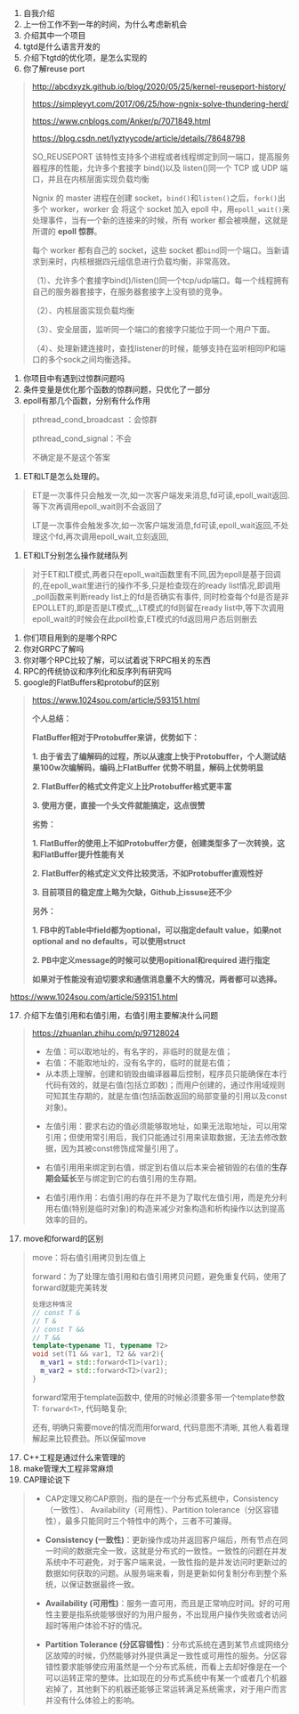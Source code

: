 1. 自我介绍
2. 上一份工作不到一年的时间，为什么考虑新机会
3. 介绍其中一个项目
4. tgtd是什么语言开发的
5. 介绍下tgtd的优化项，是怎么实现的
6. 你了解reuse port

> http://abcdxyzk.github.io/blog/2020/05/25/kernel-reuseport-history/
>
> https://simpleyyt.com/2017/06/25/how-ngnix-solve-thundering-herd/
>
> https://www.cnblogs.com/Anker/p/7071849.html
>
> https://blog.csdn.net/lyztyycode/article/details/78648798
>
> SO_REUSEPORT 该特性支持多个进程或者线程绑定到同一端口，提高服务器程序的性能，允许多个套接字 bind()以及 listen()同一个 TCP 或 UDP 端口，并且在内核层面实现负载均衡
>
> Ngnix 的 master 进程在创建 socket，`bind()`和`listen()`之后，`fork()`出多个 worker，worker 会 将这个 socket 加入 epoll 中，用`epoll_wait()`来处理事件，当有一个新的连接来的时候，所有 worker 都会被唤醒，这就是所谓的 **epoll 惊群**。
>
> 每个 worker 都有自己的 socket，这些 socket 都`bind`同一个端口。当新请求到来时，内核根据四元组信息进行负载均衡，非常高效。
>
> （1）、允许多个套接字bind()/listen()同一个tcp/udp端口。每一个线程拥有自己的服务器套接字，在服务器套接字上没有锁的竞争。
>
> （2）、内核层面实现负载均衡
>
> （3）、安全层面，监听同一个端口的套接字只能位于同一个用户下面。
>
> （4）、处理新建连接时，查找listener的时候，能够支持在监听相同IP和端口的多个sock之间均衡选择。
>
> 

1. 你项目中有遇到过惊群问题吗
2. 条件变量是优化那个函数的惊群问题，只优化了一部分
3. epoll有那几个函数，分别有什么作用

> pthread_cond_broadcast ：会惊群
>
> pthread_cond_signal：不会
>
> 不确定是不是这个答案

1. ET和LT是怎么处理的。

> ET是一次事件只会触发一次,如一次客户端发来消息,fd可读,epoll_wait返回.等下次再调用epoll_wait则不会返回了
>
> LT是一次事件会触发多次,如一次客户端发消息,fd可读,epoll_wait返回,不处理这个fd,再次调用epoll_wait,立刻返回,

1. ET和LT分别怎么操作就绪队列

> 对于ET和LT模式,两者只在epoll_wait函数里有不同,因为epoll是基于回调的,在epoll_wait里进行的操作不多,只是检查现在的ready list情况,即调用_poll函数来判断ready list上的fd是否确实有事件, 同时检查每个fd是否是非EPOLLET的,即是否是LT模式,,,LT模式的fd则留在ready list中,等下次调用epoll_wait的时候会在此poll检查,ET模式的fd返回用户态后则删去

1. 你们项目用到的是哪个RPC
2. 你对GRPC了解吗
3. 你对哪个RPC比较了解，可以试着说下RPC相关的东西
4. RPC的传统协议和序列化和反序列有研究吗
5. google的FlatBuffers和protobuf的区别

> https://www.1024sou.com/article/593151.html
>
> **个人总结：**
>
> **FlatBuffer相对于Protobuffer来讲，优势如下：**
>
> **1. 由于省去了编解码的过程，所以从速度上快于Protobuffer，个人测试结果100w次编解码，编码上FlatBuffer 优势不明显，解码上优势明显**
>
> **2. FlatBuffer的格式文件定义上比Protobuffer格式更丰富**
>
> **3. 使用方便，直接一个头文件就能搞定，这点很赞**
>
> **劣势：**
>
> **1. FlatBuffer的使用上不如Protobuffer方便，创建类型多了一次转换，这和FlatBuffer提升性能有关**
>
> **2. FlatBuffer的格式定义文件比较灵活，不如Protobuffer直观性好**
>
> **3. 目前项目的稳定度上略为欠缺，Github上issuse还不少**
>
> **另外：**
>
> **1. FB中的Table中field都为optional，可以指定default value，如果not optional and  no defaults，可以使用struct**
>
> **2. PB中定义message的时候可以使用opitional和required 进行指定**
>
> **如果对于性能没有迫切要求和通信消息量不大的情况，两者都可以选择。**

https://www.1024sou.com/article/593151.html

17. 介绍下左值引用和右值引用，右值引用主要解决什么问题

> https://zhuanlan.zhihu.com/p/97128024
>
> - 左值：可以取地址的，有名字的，非临时的就是左值；
> - 右值：不能取地址的，没有名字的，临时的就是右值；
> - 从本质上理解，创建和销毁由编译器幕后控制，程序员只能确保在本行代码有效的，就是右值(包括立即数)；而用户创建的，通过作用域规则可知其生存期的，就是左值(包括函数返回的局部变量的引用以及const对象)。
>
> 
>
> + 左值引用：要求右边的值必须能够取地址，如果无法取地址，可以用常引用；但使用常引用后，我们只能通过引用来读取数据，无法去修改数据，因为其被const修饰成常量引用了。
> + 右值引用用来绑定到右值，绑定到右值以后本来会被销毁的右值的**生存期会延长**至与绑定到它的右值引用的生存期。
>
> + 右值引用作用：右值引用的存在并不是为了取代左值引用，而是充分利用右值(特别是临时对象)的构造来减少对象构造和析构操作以达到提高效率的目的。

17. move和forward的区别

> move：将右值引用拷贝到左值上
>
> forward：为了处理左值引用和右值引用拷贝问题，避免重复代码，使用了forward就能完美转发
>
> ```cpp
> 处理这种情况
> // const T &
> // T &
> // const T &&
> // T &&
> template<typename T1, typename T2>
> void set(T1 && var1, T2 && var2){
>   m_var1 = std::forward<T1>(var1);
>   m_var2 = std::forward<T2>(var2);
> }
> ```
>
> forward常用于template函数中, 使用的时候必须要多带一个template参数T: `forward<T>`, 代码略复杂;
>
> 还有, 明确只需要move的情况而用forward, 代码意图不清晰, 其他人看着理解起来比较费劲。所以保留move

17. C++工程是通过什么来管理的
18. make管理大工程非常麻烦
19. CAP理论说下

> + CAP定理又称CAP原则，指的是在一个分布式系统中，Consistency（一致性）、 Availability（可用性）、Partition tolerance（分区容错性），最多只能同时三个特性中的两个，三者不可兼得。
>
> + **Consistency (一致性)**：更新操作成功并返回客户端后，所有节点在同一时间的数据完全一致，这就是分布式的一致性。一致性的问题在并发系统中不可避免，对于客户端来说，一致性指的是并发访问时更新过的数据如何获取的问题。从服务端来看，则是更新如何复制分布到整个系统，以保证数据最终一致。
> + **Availability (可用性)**：服务一直可用，而且是正常响应时间。好的可用性主要是指系统能够很好的为用户服务，不出现用户操作失败或者访问超时等用户体验不好的情况。
> + **Partition Tolerance (分区容错性)**：分布式系统在遇到某节点或网络分区故障的时候，仍然能够对外提供满足一致性或可用性的服务。分区容错性要求能够使应用虽然是一个分布式系统，而看上去却好像是在一个可以运转正常的整体。比如现在的分布式系统中有某一个或者几个机器宕掉了，其他剩下的机器还能够正常运转满足系统需求，对于用户而言并没有什么体验上的影响。
